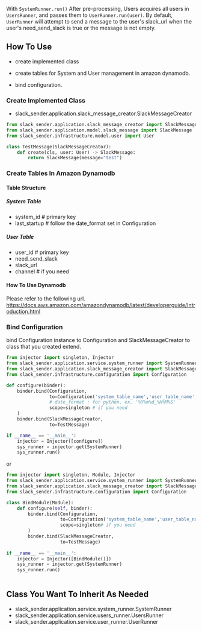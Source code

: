 With `SystemRunner.run()`
After pre-processing, Users acquires all users in `UsersRunner`, and passes them to `UserRunner.run(user)`.
By default, `UserRunner` will attempt to send a message to the user's slack_url when the user's need_send_slack is true or the message is not empty.


## How To Use
* create implemented class

* create tables for System and User management in amazon dynamodb.

* bind configuration.

### Create Implemented Class
* slack_sender.application.slack_message_creator.SlackMessageCreator
```python
from slack_sender.application.slack_message_creator import SlackMessageCreator
from slack_sender.application.model.slack_message import SlackMessage 
from slack_sender.infrastructure.model.user import User

class TestMessage(SlackMessageCreator):
    def create(cls, user: User) -> SlackMessage:
        return SlackMessage(message="test")
```

### Create Tables In Amazon Dynamodb
#### Table Structure
##### System Table
* system_id # primary key
* last_startup # follow the date_format set in Configuration

##### User Table
* user_id # primary key
* need_send_slack
* slack_url
* channel # if you need

#### How To Use Dynamodb
Please refer to the following url.
https://docs.aws.amazon.com/amazondynamodb/latest/developerguide/Introduction.html

### Bind Configuration

bind Configuration instance to Configuration and SlackMessageCreator to class that you created extend.
```python
from injector import singleton, Injector
from slack_sender.application.service.system_runner import SystemRunner
from slack_sender.application.slack_message_creator import SlackMessageCreator
from slack_sender.infrastructure.configuration import Configuration

def configure(binder):
    binder.bind(Configuration,
                to=Configuration('system_table_name','user_table_name','system_id','date_format'),
                # date_format : for python. ex. '%Y%m%d_%H%M%S'
                scope=singleton # if you need
    )
    binder.bind(SlackMessageCreator,
                to=TestMessage)

if __name__ == '__main__':
    injector = Injector([configure])
    sys_runner = injector.get(SystemRunner)
    sys_runner.run()
```
or 
```python
from injector import singleton, Module, Injector
from slack_sender.application.service.system_runner import SystemRunner
from slack_sender.application.slack_message_creator import SlackMessageCreator
from slack_sender.infrastructure.configuration import Configuration

class BindModule(Module):
    def configure(self, binder):
        binder.bind(Configuration,
                    to=Configuration('system_table_name','user_table_name','system_id','date_format'),
                    scope=singleton# if you need
        )
        binder.bind(SlackMessageCreator,
                    to=TestMessage)
                    
if __name__ == '__main__':
    injector = Injector([BindModule()])
    sys_runner = injector.get(SystemRunner)
    sys_runner.run()
                 
```


## Class You Want To Inherit As Needed
* slack_sender.application.service.system_runner.SystemRunner
* slack_sender.application.service.users_runner.UsersRunner
* slack_sender.application.service.user_runner.UserRunner






